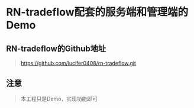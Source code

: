 # RN-tradeflow配套的服务端和管理端的Demo

## RN-tradeflow的Github地址

> https://github.com/lucifer0408/rn-tradeflow.git

## 注意

> 本工程只是Demo，实现功能即可

